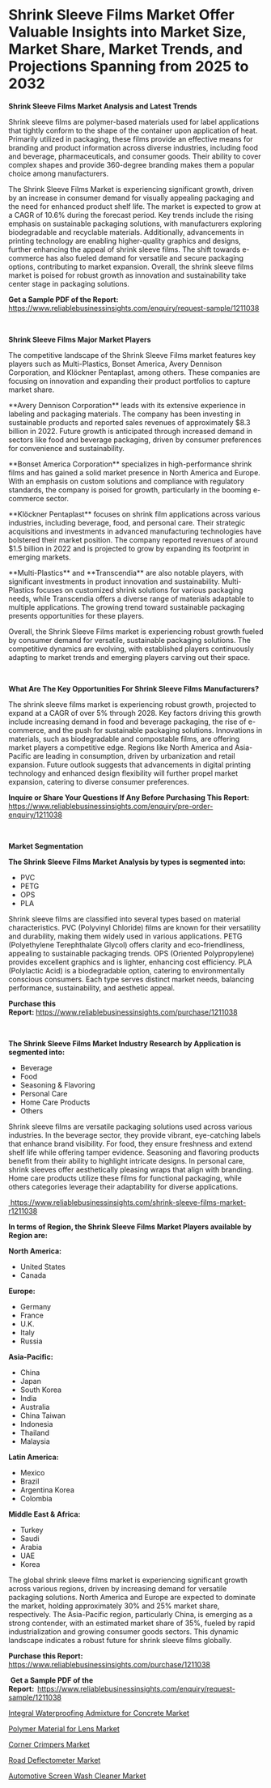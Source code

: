 <p><h1>Shrink Sleeve Films Market Offer Valuable Insights into Market Size, Market Share, Market Trends, and Projections Spanning from 2025 to 2032</h1></p><p><strong>Shrink Sleeve Films Market Analysis and Latest Trends</strong></p>
<p><p>Shrink sleeve films are polymer-based materials used for label applications that tightly conform to the shape of the container upon application of heat. Primarily utilized in packaging, these films provide an effective means for branding and product information across diverse industries, including food and beverage, pharmaceuticals, and consumer goods. Their ability to cover complex shapes and provide 360-degree branding makes them a popular choice among manufacturers.</p><p>The Shrink Sleeve Films Market is experiencing significant growth, driven by an increase in consumer demand for visually appealing packaging and the need for enhanced product shelf life. The market is expected to grow at a CAGR of 10.6% during the forecast period. Key trends include the rising emphasis on sustainable packaging solutions, with manufacturers exploring biodegradable and recyclable materials. Additionally, advancements in printing technology are enabling higher-quality graphics and designs, further enhancing the appeal of shrink sleeve films. The shift towards e-commerce has also fueled demand for versatile and secure packaging options, contributing to market expansion. Overall, the shrink sleeve films market is poised for robust growth as innovation and sustainability take center stage in packaging solutions.</p></p>
<p><strong>Get a Sample PDF of the Report:&nbsp;</strong> <a href="https://www.reliablebusinessinsights.com/enquiry/request-sample/1211038?utm_campaign=1119&utm_medium=2&utm_source=Github&utm_content=ia&utm_term=24032025&utm_id=shrink-sleeve-films">https://www.reliablebusinessinsights.com/enquiry/request-sample/1211038</a></p>
<p>&nbsp;</p>
<p><strong>Shrink Sleeve Films Major Market Players</strong></p>
<p><p>The competitive landscape of the Shrink Sleeve Films market features key players such as Multi-Plastics, Bonset America, Avery Dennison Corporation, and Klöckner Pentaplast, among others. These companies are focusing on innovation and expanding their product portfolios to capture market share.</p><p>**Avery Dennison Corporation** leads with its extensive experience in labeling and packaging materials. The company has been investing in sustainable products and reported sales revenues of approximately $8.3 billion in 2022. Future growth is anticipated through increased demand in sectors like food and beverage packaging, driven by consumer preferences for convenience and sustainability.</p><p>**Bonset America Corporation** specializes in high-performance shrink films and has gained a solid market presence in North America and Europe. With an emphasis on custom solutions and compliance with regulatory standards, the company is poised for growth, particularly in the booming e-commerce sector.</p><p>**Klöckner Pentaplast** focuses on shrink film applications across various industries, including beverage, food, and personal care. Their strategic acquisitions and investments in advanced manufacturing technologies have bolstered their market position. The company reported revenues of around $1.5 billion in 2022 and is projected to grow by expanding its footprint in emerging markets.</p><p>**Multi-Plastics** and **Transcendia** are also notable players, with significant investments in product innovation and sustainability. Multi-Plastics focuses on customized shrink solutions for various packaging needs, while Transcendia offers a diverse range of materials adaptable to multiple applications. The growing trend toward sustainable packaging presents opportunities for these players.</p><p>Overall, the Shrink Sleeve Films market is experiencing robust growth fueled by consumer demand for versatile, sustainable packaging solutions. The competitive dynamics are evolving, with established players continuously adapting to market trends and emerging players carving out their space.</p></p>
<p>&nbsp;</p>
<p><strong>What Are The Key Opportunities For Shrink Sleeve Films Manufacturers?</strong></p>
<p><p>The shrink sleeve films market is experiencing robust growth, projected to expand at a CAGR of over 5% through 2028. Key factors driving this growth include increasing demand in food and beverage packaging, the rise of e-commerce, and the push for sustainable packaging solutions. Innovations in materials, such as biodegradable and compostable films, are offering market players a competitive edge. Regions like North America and Asia-Pacific are leading in consumption, driven by urbanization and retail expansion. Future outlook suggests that advancements in digital printing technology and enhanced design flexibility will further propel market expansion, catering to diverse consumer preferences.</p></p>
<p><strong>Inquire or Share Your Questions If Any Before Purchasing This Report:</strong> <a href="https://www.reliablebusinessinsights.com/enquiry/pre-order-enquiry/1211038?utm_campaign=1119&utm_medium=2&utm_source=Github&utm_content=ia&utm_term=24032025&utm_id=shrink-sleeve-films">https://www.reliablebusinessinsights.com/enquiry/pre-order-enquiry/1211038</a></p>
<p>&nbsp;</p>
<p><strong>Market Segmentation</strong></p>
<p><strong>The Shrink Sleeve Films Market Analysis by types is segmented into:</strong></p>
<p><ul><li>PVC</li><li>PETG</li><li>OPS</li><li>PLA</li></ul></p>
<p><p>Shrink sleeve films are classified into several types based on material characteristics. PVC (Polyvinyl Chloride) films are known for their versatility and durability, making them widely used in various applications. PETG (Polyethylene Terephthalate Glycol) offers clarity and eco-friendliness, appealing to sustainable packaging trends. OPS (Oriented Polypropylene) provides excellent graphics and is lighter, enhancing cost efficiency. PLA (Polylactic Acid) is a biodegradable option, catering to environmentally conscious consumers. Each type serves distinct market needs, balancing performance, sustainability, and aesthetic appeal.</p></p>
<p><strong>Purchase this Report:&nbsp;</strong><a href="https://www.reliablebusinessinsights.com/purchase/1211038?utm_campaign=1119&utm_medium=2&utm_source=Github&utm_content=ia&utm_term=24032025&utm_id=shrink-sleeve-films">https://www.reliablebusinessinsights.com/purchase/1211038</a></p>
<p>&nbsp;</p>
<p><strong>The Shrink Sleeve Films Market Industry Research by Application is segmented into:</strong></p>
<p><ul><li>Beverage</li><li>Food</li><li>Seasoning & Flavoring</li><li>Personal Care</li><li>Home Care Products</li><li>Others</li></ul></p>
<p><p>Shrink sleeve films are versatile packaging solutions used across various industries. In the beverage sector, they provide vibrant, eye-catching labels that enhance brand visibility. For food, they ensure freshness and extend shelf life while offering tamper evidence. Seasoning and flavoring products benefit from their ability to highlight intricate designs. In personal care, shrink sleeves offer aesthetically pleasing wraps that align with branding. Home care products utilize these films for functional packaging, while others categories leverage their adaptability for diverse applications.</p></p>
<p><a href="https://www.reliablebusinessinsights.com/shrink-sleeve-films-market-r1211038?utm_campaign=1119&utm_medium=2&utm_source=Github&utm_content=ia&utm_term=24032025&utm_id=shrink-sleeve-films">&nbsp;https://www.reliablebusinessinsights.com/shrink-sleeve-films-market-r1211038</a></p>
<p><strong>In terms of Region, the Shrink Sleeve Films Market Players available by Region are:</strong></p>
<p>
    <p> <strong> North America: </strong>
        <ul>
            <li>United States</li>
            <li>Canada</li>
        </ul>
        </p> 
    <p> <strong> Europe: </strong>
        <ul>
            <li>Germany</li>
            <li>France</li>
            <li>U.K.</li>
            <li>Italy</li>
            <li>Russia</li>
        </ul>
        </p> 
    <p> <strong> Asia-Pacific: </strong>
        <ul>
            <li>China</li>
            <li>Japan</li>
            <li>South Korea</li>
            <li>India</li>
            <li>Australia</li>
            <li>China Taiwan</li>
            <li>Indonesia</li>
            <li>Thailand</li>
            <li>Malaysia</li>
        </ul>
        </p> 
    <p> <strong> Latin America: </strong>
        <ul>
            <li>Mexico</li>
            <li>Brazil</li>
            <li>Argentina Korea</li>
            <li>Colombia</li>
        </ul>
        </p> 
    <p> <strong> Middle East & Africa: </strong>
        <ul>
            <li>Turkey</li>
            <li>Saudi</li>
            <li>Arabia</li>
            <li>UAE</li>
            <li>Korea</li>
        </ul>
    </p>
    </p>
<p><p>The global shrink sleeve films market is experiencing significant growth across various regions, driven by increasing demand for versatile packaging solutions. North America and Europe are expected to dominate the market, holding approximately 30% and 25% market share, respectively. The Asia-Pacific region, particularly China, is emerging as a strong contender, with an estimated market share of 35%, fueled by rapid industrialization and growing consumer goods sectors. This dynamic landscape indicates a robust future for shrink sleeve films globally.</p></p>
<p><strong>Purchase this Report: </strong><a href="https://www.reliablebusinessinsights.com/purchase/1211038?utm_campaign=1119&utm_medium=2&utm_source=Github&utm_content=ia&utm_term=24032025&utm_id=shrink-sleeve-films">https://www.reliablebusinessinsights.com/purchase/1211038</a></p>
<p>&nbsp;<strong>Get a Sample PDF of the Report:&nbsp;&nbsp;</strong><a href="https://www.reliablebusinessinsights.com/enquiry/request-sample/1211038?utm_campaign=1119&utm_medium=2&utm_source=Github&utm_content=ia&utm_term=24032025&utm_id=shrink-sleeve-films">https://www.reliablebusinessinsights.com/enquiry/request-sample/1211038</a></p>
<p><strong></strong></p>
<p><p><a href="https://github.com/tentandyik/Market-Research-Report-List-1/blob/main/integral-waterproofing-admixture-for-concrete-market.md?utm_campaign=1119&utm_medium=2&utm_source=Github&utm_content=ia&utm_term=24032025&utm_id=shrink-sleeve-films">Integral Waterproofing Admixture for Concrete Market</a></p><p><a href="https://github.com/lonanweaseh4/Market-Research-Report-List-1/blob/main/polymer-material-for-lens-market.md?utm_campaign=1119&utm_medium=2&utm_source=Github&utm_content=ia&utm_term=24032025&utm_id=shrink-sleeve-films">Polymer Material for Lens Market</a></p><p><a href="https://github.com/negrocybul4w/Market-Research-Report-List-1/blob/main/corner-crimpers-market.md?utm_campaign=1119&utm_medium=2&utm_source=Github&utm_content=ia&utm_term=24032025&utm_id=shrink-sleeve-films">Corner Crimpers Market</a></p><p><a href="https://github.com/biandnikelrs/Market-Research-Report-List-1/blob/main/road-deflectometer-market.md?utm_campaign=1119&utm_medium=2&utm_source=Github&utm_content=ia&utm_term=24032025&utm_id=shrink-sleeve-films">Road Deflectometer Market</a></p><p><a href="https://github.com/myongfranzcs/Market-Research-Report-List-1/blob/main/automotive-screen-wash-cleaner-market.md?utm_campaign=1119&utm_medium=2&utm_source=Github&utm_content=ia&utm_term=24032025&utm_id=shrink-sleeve-films">Automotive Screen Wash Cleaner Market</a></p></p>